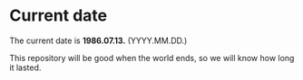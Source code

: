 # Current date

The current date is **1986.07.13.** (YYYY.MM.DD.)

This repository will be good when the world ends, so we will know how long it lasted.